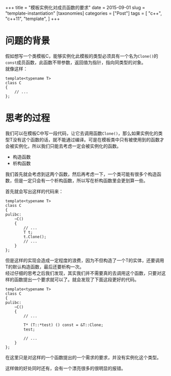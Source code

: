 +++
title = "模板实例化对成员函数的要求"
date = 2015-09-01
slug = "template-instantiation"
[taxonomies]
categories = ["Post"]
tags = [
  "c++",
  "c++11",
  "template",
]
+++

<div class="article_content" id="article_contents_inner_4931453178" dir="ltr">
						<h1>问题的背景</h1>

<p>假如想写一个类模板C，能够实例化此模板的类型必须具有一个名为<code>Clone()</code>的<code>const</code>成员函数，此函数不带参数，返回值为指针，指向同类型的对象。 <br>
就像这样：</p>

<pre style="max-width: 1241px; overflow: auto;"><code>template&lt;typename T&gt;
class C
{
    // ...
};
</code></pre>

<h1>思考的过程</h1>

<p>我们可以在模板C中写一段代码，让它去调用函数<code>Clone()</code>，那么如果实例化的类型T没有这个函数的话，就不能通过编译。可是在模板类中只有被使用到的函数才会被实例化，所以我们只能去考虑一定会被实例化的函数。</p>

<ul><li>构造函数</li>
<li>析构函数</li>
</ul><p>我们首先就会考虑到这两个函数，然后再考虑一下，一个类可能有很多个构造函数，但是一定只会有一个析构函数，所以写在析构函数里会更划算一些。</p>

<p>首先就会写出这样的代码来：</p>

<pre style="max-width: 1241px; overflow: auto;"><code>template&lt;typename T&gt;
class C
{
pulibc:
    ~C()
    {
        // ...
        T t;
        t.Clone();
        // ...
    }
};
</code></pre>

<p>但是这样的实现会造成一定程度的浪费，因为不但构造了一个T的实体，还要调用T的默认构造函数，最后还要析构一次。 <br>
经过仔细的思考之后我们发现，其实我们并不需要真的去调用这个函数，只要对这样的函数提出一个要求就可以了。就会发现了下面这段更好的代码。</p>

<pre style="max-width: 1241px; overflow: auto;"><code>template&lt;typename T&gt;
class C
{
pulibc:
    ~C()
    {
        // ...

        T* (T::*test) () const = &amp;T::Clone;
        test;

        // ...
    }
};
</code></pre>

<p>在这里只是对这样的一个函数提出的一个需求的要求，并没有实例化这个类型。</p>

<p>这样做的好处同时还有，会有一个漂亮很多的很明显的报错。</p>